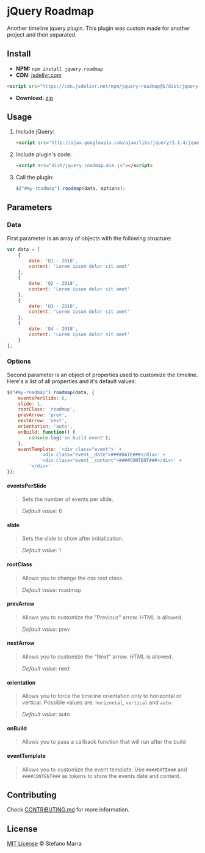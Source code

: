 # jQuery Roadmap

Another timeline jquery plugin. This plugin was custom made for another project and then separated.

## Install

- **NPM:** `npm install jquery-roadmap`
- **CDN:** [jsdelivr.com](https://www.jsdelivr.com/package/npm/jquery-roadmap)

```html
<script src="https://cdn.jsdelivr.net/npm/jquery-roadmap@1/dist/jquery.roadmap.min.js"></script>
```

- **Download:** [zip](https://github.com/stefanomarra/jquery-roadmap/archive/master.zip)

## Usage

1. Include jQuery:

   ```html
   <script src="http://ajax.googleapis.com/ajax/libs/jquery/2.1.4/jquery.min.js"></script>
   ```

2. Include plugin's code:

   ```html
   <script src="dist/jquery.roadmap.min.js"></script>
   ```


3. Call the plugin:

   ```javascript
   $("#my-roadmap").roadmap(data, options);
   ```

## Parameters

### Data ###

First parameter is an array of objects with the following structure:

```js
var data = [
	{
		date: 'Q1 - 2018',
		content: 'Lorem ipsum dolor sit amet'
	},
	{
		date: 'Q2 - 2018',
		content: 'Lorem ipsum dolor sit amet'
	},
	{
		date: 'Q3 - 2018',
		content: 'Lorem ipsum dolor sit amet'
	},
	{
		date: 'Q4 - 2018',
		content: 'Lorem ipsum dolor sit amet'
	}
];
```

### Options ###

Second parameter is an object of properties used to customize the timeline. Here's a list of all properties and it's
default values:

```js
$("#my-roadmap").roadmap(data, {
	eventsPerSlide: 6,
	slide: 1,
	rootClass: 'roadmap',
	prevArrow: 'prev',
	nextArrow: 'next',
	orientation: 'auto',
	onBuild: function() {
		console.log('on build event');
	},
	eventTemplate: '<div class="event">' +
			'<div class="event__date">####DATE###</div>' +
			'<div class="event__content">####CONTENT###</div>' +
		'</div>'
});
```

#### eventsPerSlide ####

> Sets the number of events per slide.

> *Default value:* 6

#### slide ####

> Sets the slide to show after initialization.

> *Default value:* 1

#### rootClass ####

> Allows you to change the css root class.

> *Default value:* roadmap

#### prevArrow ####

> Allows you to customize the "Previous" arrow. HTML is allowed.

> *Default value:* prev

#### nextArrow ####

> Allows you to customize the "Next" arrow. HTML is allowed.

> *Default value:* next

#### orientation ####

> Allows you to force the timeline orientation only to horizontal or vertical. Possible values are: `horizontal`, `vertical` and `auto`.

> *Default value:* auto

#### onBuild ####

> Allows you to pass a callback function that will run after the build

#### eventTemplate ####

> Allows you to customize the event template. Use `####DATE###` and `####CONTENT###` as tokens to show the events date and content.

## Contributing

Check [CONTRIBUTING.md](https://github.com/stefanomarra/jquery-roadmap/blob/master/CONTRIBUTING.md) for more
information.

## License

[MIT License](https://github.com/stefanomarra/jquery-roadmap/blob/master/LICENSE) © Stefano Marra
